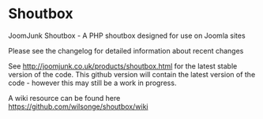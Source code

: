 Shoutbox
========
JoomJunk Shoutbox - A PHP shoutbox designed for use on Joomla sites

Please see the changelog for detailed information about recent changes

See http://joomjunk.co.uk/products/shoutbox.html for the latest stable version of the code. This github version will contain the latest version of the code - however this may still be a work in progress.

A wiki resource can be found here https://github.com/wilsonge/shoutbox/wiki

